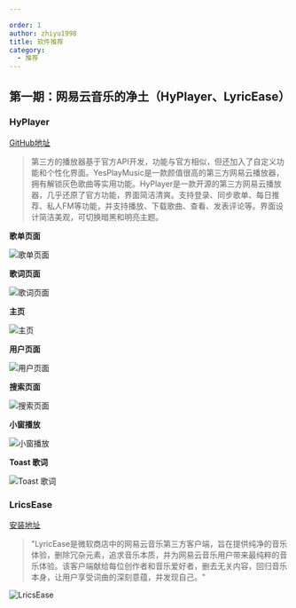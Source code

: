 ```yaml
---

order: 1
author: zhiyu1998
title: 软件推荐
category:
  - 推荐
---
```


## 第一期：网易云音乐的净土（HyPlayer、LyricEase）

### HyPlayer

[GitHub地址](https://github.com/HyPlayer/HyPlayer)

> 第三方的播放器基于官方API开发，功能与官方相似，但还加入了自定义功能和个性化界面。YesPlayMusic是一款颜值很高的第三方网易云播放器，拥有解锁灰色歌曲等实用功能。HyPlayer是一款开源的第三方网易云播放器，几乎还原了官方功能，界面简洁清爽。支持登录、同步歌单、每日推荐、私人FM等功能，并支持播放、下载歌曲、查看、发表评论等。界面设计简洁美观，可切换暗黑和明亮主题。

**歌单页面**

![歌单页面](https://github.com/HyPlayer/HyPlayer/raw/develop/Assets/SongList.png)

**歌词页面**

![歌词页面](https://github.com/HyPlayer/HyPlayer/raw/develop/Assets/ExpandedPlayer.png)

**主页**

![主页](https://github.com/HyPlayer/HyPlayer/raw/develop/Assets/HomePage.png)

**用户页面**

![用户页面](https://github.com/HyPlayer/HyPlayer/raw/develop/Assets/UserPage.png)

**搜索页面**

![搜索页面](https://github.com/HyPlayer/HyPlayer/raw/develop/Assets/Search.png)

**小窗播放**

![小窗播放](https://github.com/HyPlayer/HyPlayer/raw/develop/Assets/CompactPlayer.png)

**Toast 歌词**

![Toast 歌词](https://github.com/HyPlayer/HyPlayer/raw/develop/Assets/ToastLyric.png)


### LricsEase
[安装地址](https://install.appcenter.ms/users/brandonw3612/apps/lyricease/distribution_groups/public)

> "LyricEase是微软商店中的网易云音乐第三方客户端，旨在提供纯净的音乐体验，删除冗杂元素，追求音乐本质，并为网易云音乐用户带来最纯粹的音乐体验。该客户端献给每位创作者和音乐爱好者，删去无关内容，回归音乐本身，让用户享受词曲的深刻意蕴，并发现自己。"

![LricsEase](https://img.lovestu.com/uploads/2022/01/20220128224800.webp)
